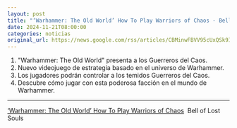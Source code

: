 ```yaml
---
layout: post
title: "‘Warhammer: The Old World’ How To Play Warriors of Chaos - Bell of Lost Souls"
date: 2024-11-21T08:00:00
categories: noticias
original_url: https://news.google.com/rss/articles/CBMinwFBVV95cUxQSk9IRFYtaGhyOWpUTklvSUkxRHUzamFZdlpSdlJ3eVZvMkJZMHVQWXcyTXM5OXE4OTBuUUI4d1l3S0R2Tk9sNDFpNnBNUUxTRjZrdm1vaDRsR09CczM4bWR4aXhWVkhtUE9nTDN4RTFKT01qcG9TT0FEY2RhMU05RzRiUVYyYzNZR3FaTVZBaHFMcHVmSi1DeFhSaHhfekE?oc=5
---
```



1. "Warhammer: The Old World" presenta a los Guerreros del Caos.
2. Nuevo videojuego de estrategia basado en el universo de Warhammer.
3. Los jugadores podrán controlar a los temidos Guerreros del Caos.
4. Descubre cómo jugar con esta poderosa facción en el mundo de Warhammer.


---


[‘Warhammer: The Old World’ How To Play Warriors of Chaos](https://news.google.com/rss/articles/CBMinwFBVV95cUxQSk9IRFYtaGhyOWpUTklvSUkxRHUzamFZdlpSdlJ3eVZvMkJZMHVQWXcyTXM5OXE4OTBuUUI4d1l3S0R2Tk9sNDFpNnBNUUxTRjZrdm1vaDRsR09CczM4bWR4aXhWVkhtUE9nTDN4RTFKT01qcG9TT0FEY2RhMU05RzRiUVYyYzNZR3FaTVZBaHFMcHVmSi1DeFhSaHhfekE?oc=5)  Bell of Lost Souls
